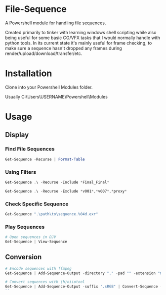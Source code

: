 # File-Sequence
A Powershell module for handling file sequences.

Created primarily to tinker with learning windows shell scripting while also being useful for some basic CG/VFX tasks that I would normally handle with python tools.
In its current state it's mainly useful for frame checking, to make sure a sequence hasn't dropped any frames during render/upload/download/transfer/etc.

# Installation
Clone into your Powershell Modules folder.

Usually C:\Users\USERNAME\Powershell\Modules

# Usage
## Display
### Find File Sequences
```powershell
Get-Sequence -Recurse | Format-Table
```

### Using Filters
```powershell
Get-Sequence .\ -Recurse -Include *Final_Final*
```
```powershell
Get-Sequence .\ -Recurse -Exclude *v001*,*v007*,*proxy*
```

### Check Specific Sequence
```powershell
Get-Sequence ".\path\to\sequence.%04d.exr"
```

### Play Sequences
```powershell
# Open sequences in DJV
Get-Sequence | View-Sequence
```

## Conversion
```powershell
# Encode sequences with ffmpeg
Get-Sequence | Add-Sequence-Output -directory "." -pad "" -extension "mp4" | Encode-Sequence -framerate 25 -ffmpeg_args "-pix_fmt yuv420p -c:v libx264"
```

```powershell
# Convert sequences with (h)oiiotool
Get-Sequence | Add-Sequence-Output -suffix ".sRGB" | Convert-Sequence -oiio_args '--ociodisplay "sRGB - Display" "ACES 1.0 - SDR Video"'
``
